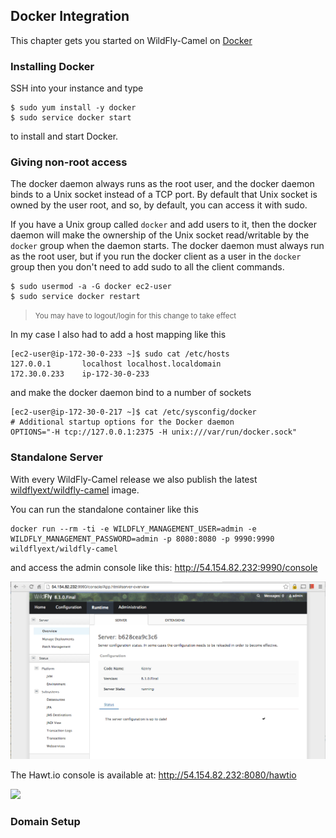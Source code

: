 ## Docker Integration

This chapter gets you started on WildFly-Camel on [Docker](https://www.docker.com/)  

### Installing Docker

SSH into your instance and type 

```
$ sudo yum install -y docker
$ sudo service docker start
``` 

to install and start Docker.

### Giving non-root access

The docker daemon always runs as the root user, and the docker daemon binds to a Unix socket instead of a TCP port. By default that Unix socket is owned by the user root, and so, by default, you can access it with sudo.

If you have a Unix group called `docker` and add users to it, then the docker daemon will make the ownership of the Unix socket read/writable by the `docker` group when the daemon starts. The docker daemon must always run as the root user, but if you run the docker client as a user in the `docker` group then you don't need to add sudo to all the client commands.

```
$ sudo usermod -a -G docker ec2-user
$ sudo service docker restart
``` 

> <small>You may have to logout/login for this change to take effect</small>

In my case I also had to add a host mapping like this

```
[ec2-user@ip-172-30-0-233 ~]$ sudo cat /etc/hosts
127.0.0.1       localhost localhost.localdomain
172.30.0.233	ip-172-30-0-233
```

and make the docker daemon bind to a number of sockets

```
[ec2-user@ip-172-30-0-217 ~]$ cat /etc/sysconfig/docker
# Additional startup options for the Docker daemon
OPTIONS="-H tcp://127.0.0.1:2375 -H unix:///var/run/docker.sock"
```

### Standalone Server

With every WildFly-Camel release we also publish the latest [wildflyext/wildfly-camel](https://registry.hub.docker.com/u/wildflyext/wildfly-camel/) image.

You can run the standalone container like this

```
docker run --rm -ti -e WILDFLY_MANAGEMENT_USER=admin -e WILDFLY_MANAGEMENT_PASSWORD=admin -p 8080:8080 -p 9990:9990 wildflyext/wildfly-camel
```

and access the admin console like this: http://54.154.82.232:9990/console

![](../images/console-standalone.png)

The Hawt.io console is available at: http://54.154.82.232:8080/hawtio

![](../images/hawtio-camel-01.png)

### Domain Setup

